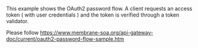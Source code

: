 This example shows the OAuth2 password flow. A client requests an access token ( with user credentials ) and the token is verified through a token validator.

Please follow https://www.membrane-soa.org/api-gateway-doc/current/oauth2-password-flow-sample.htm
